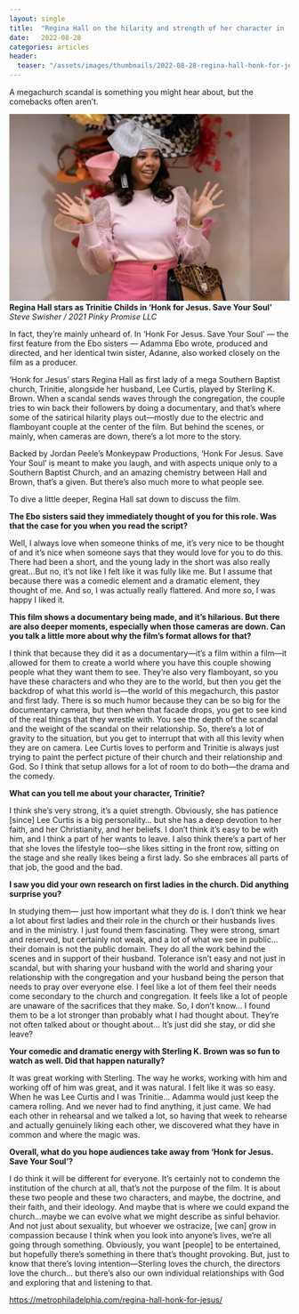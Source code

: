 ```yaml
---
layout: single
title:  "Regina Hall on the hilarity and strength of her character in 'Honk for Jesus'"
date:   2022-08-28
categories: articles
header:
  teaser: "/assets/images/thumbnails/2022-08-28-regina-hall-honk-for-jesus.jpg"
---
```


A megachurch scandal is something you might hear about, but the comebacks often aren’t.

![Regina Hall Honk for Jesus](/assets/images/thumbnails/2022-08-28-regina-hall-honk-for-jesus.jpg)
**Regina Hall stars as Trinitie Childs in ‘Honk for Jesus. Save Your Soul’** _Steve Swisher / 2021 Pinky Promise LLC_

In fact, they’re mainly unheard of. In ‘Honk For Jesus. Save Your Soul’ — the first feature from the Ebo sisters — Adamma Ebo wrote, produced and directed, and her identical twin sister, Adanne, also worked closely on the film as a producer.

‘Honk for Jesus’ stars Regina Hall as first lady of a mega Southern Baptist church, Trinitie, alongside her husband, Lee Curtis, played by Sterling K. Brown. When a scandal sends waves through the congregation, the couple tries to win back their followers by doing a documentary, and that’s where some of the satirical hilarity plays out—mostly due to the electric and flamboyant couple at the center of the film. But behind the scenes, or mainly, when cameras are down, there’s a lot more to the story.

Backed by Jordan Peele’s Monkeypaw Productions, ‘Honk For Jesus. Save Your Soul’ is meant to make you laugh, and with aspects unique only to a Southern Baptist Church, and an amazing chemistry between Hall and Brown, that’s a given. But there’s also much more to what people see.

To dive a little deeper, Regina Hall sat down to discuss the film.

**The Ebo sisters said they immediately thought of you for this role. Was that the case for you when you read the script?**

Well, I always love when someone thinks of me, it’s very nice to be thought of and it’s nice when someone says that they would love for you to do this. There had been a short, and the young lady in the short was also really great…But no, it’s not like I felt like it was fully like me. But I assume that because there was a comedic element and a dramatic element, they thought of me. And so, I was actually really flattered. And more so, I was happy I liked it.

**This film shows a documentary being made, and it’s hilarious. But there are also deeper moments, especially when those cameras are down. Can you talk a little more about why the film’s format allows for that?**

I think that because they did it as a documentary—it’s a film within a film—it allowed for them to create a world where you have this couple showing people what they want them to see. They’re also very flamboyant, so you have these characters and who they are to the world, but then you get the backdrop of what this world is—the world of this megachurch, this pastor and first lady. There is so much humor because they can be so big for the documentary camera, but then when that facade drops, you get to see kind of the real things that they wrestle with. You see the depth of the scandal and the weight of the scandal on their relationship. So, there’s a lot of gravity to the situation, but you get to interrupt that with all this levity when they are on camera. Lee Curtis loves to perform and Trinitie is always just trying to paint the perfect picture of their church and their relationship and God. So I think that setup allows for a lot of room to do both—the drama and the comedy.

**What can you tell me about your character, Trinitie?**

I think she’s very strong, it’s a quiet strength. Obviously, she has patience [since] Lee Curtis is a big personality… but she has a deep devotion to her faith, and her Christianity, and her beliefs. I don’t think it’s easy to be with him, and I think a part of her wants to leave. I also think there’s a part of her that she loves the lifestyle too—she likes sitting in the front row, sitting on the stage and she really likes being a first lady. So she embraces all parts of that job, the good and the bad.

**I saw you did your own research on first ladies in the church. Did anything surprise you?**

In studying them— just how important what they do is. I don’t think we hear a lot about first ladies and their role in the church or their husbands lives and in the ministry. I just found them fascinating. They were strong, smart and reserved, but certainly not weak, and a lot of what we see in public…their domain is not the public domain. They do all the work behind the scenes and in support of their husband. Tolerance isn’t easy and not just in scandal, but with sharing your husband with the world and sharing your relationship with the congregation and your husband being the person that needs to pray over everyone else. I feel like a lot of them feel their needs come secondary to the church and congregation. It feels like a lot of people are unaware of the sacrifices that they make. So, I don’t know… I found them to be a lot stronger than probably what I had thought about. They’re not often talked about or thought about… It’s just did she stay, or did she leave?

**Your comedic and dramatic energy with Sterling K. Brown was so fun to watch as well. Did that happen naturally?**

It was great working with Sterling. The way he works, working with him and working off of him was great, and it was natural. I felt like it was so easy. When he was Lee Curtis and I was Trinitie… Adamma would just keep the camera rolling. And we never had to find anything, it just came. We had each other in rehearsal and we talked a lot, so having that week to rehearse and actually genuinely liking each other, we discovered what they have in common and where the magic was.

**Overall, what do you hope audiences take away from ‘Honk for Jesus. Save Your Soul’?**

I do think it will be different for everyone. It’s certainly not to condemn the institution of the church at all, that’s not the purpose of the film. It is about these two people and these two characters, and maybe, the doctrine, and their faith, and their ideology. And maybe that is where we could expand the church…maybe we can evolve what we might describe as sinful behavior. And not just about sexuality, but whoever we ostracize, [we can] grow in compassion because I think when you look into anyone’s lives, we’re all going through something. Obviously, you want [people] to be entertained, but hopefully there’s something in there that’s thought provoking. But, just to know that there’s loving intention—Sterling loves the church, the directors love the church… but there’s also our own individual relationships with God and exploring that and listening to that.

https://metrophiladelphia.com/regina-hall-honk-for-jesus/

